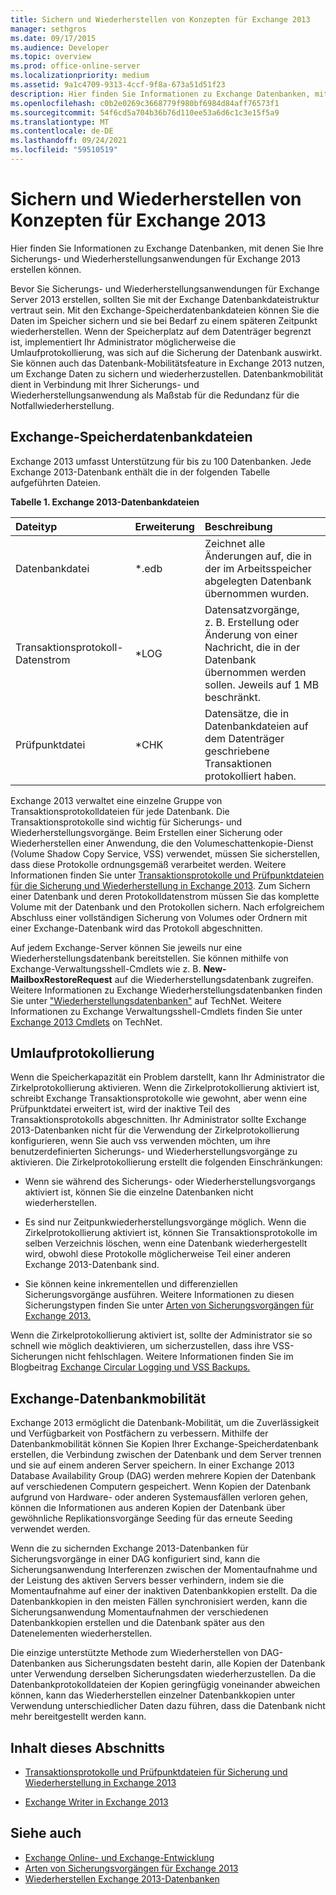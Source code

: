 ```yaml
---
title: Sichern und Wiederherstellen von Konzepten für Exchange 2013
manager: sethgros
ms.date: 09/17/2015
ms.audience: Developer
ms.topic: overview
ms.prod: office-online-server
ms.localizationpriority: medium
ms.assetid: 9a1c4709-9313-4ccf-9f8a-673a51d51f23
description: Hier finden Sie Informationen zu Exchange Datenbanken, mit denen Sie Ihre Sicherungs- und Wiederherstellungsanwendungen für Exchange 2013 erstellen können.
ms.openlocfilehash: c0b2e0269c3668779f980bf6984d84aff76573f1
ms.sourcegitcommit: 54f6cd5a704b36b76d110ee53a6d6c1c3e15f5a9
ms.translationtype: MT
ms.contentlocale: de-DE
ms.lasthandoff: 09/24/2021
ms.locfileid: "59510519"
---
```

# <a name="backup-and-restore-concepts-for-exchange-2013"></a>Sichern und Wiederherstellen von Konzepten für Exchange 2013

Hier finden Sie Informationen zu Exchange Datenbanken, mit denen Sie Ihre Sicherungs- und Wiederherstellungsanwendungen für Exchange 2013 erstellen können.
  
Bevor Sie Sicherungs- und Wiederherstellungsanwendungen für Exchange Server 2013 erstellen, sollten Sie mit der Exchange Datenbankdateistruktur vertraut sein. Mit den Exchange-Speicherdatenbankdateien können Sie die Daten im Speicher sichern und sie bei Bedarf zu einem späteren Zeitpunkt wiederherstellen. Wenn der Speicherplatz auf dem Datenträger begrenzt ist, implementiert Ihr Administrator möglicherweise die Umlaufprotokollierung, was sich auf die Sicherung der Datenbank auswirkt. Sie können auch das Datenbank-Mobilitätsfeature in Exchange 2013 nutzen, um Exchange Daten zu sichern und wiederherzustellen. Datenbankmobilität dient in Verbindung mit Ihrer Sicherungs- und Wiederherstellungsanwendung als Maßstab für die Redundanz für die Notfallwiederherstellung.

<a name="bk_exchangedatabases"> </a>

## <a name="exchange-store-database-files"></a>Exchange-Speicherdatenbankdateien

Exchange 2013 umfasst Unterstützung für bis zu 100 Datenbanken. Jede Exchange 2013-Datenbank enthält die in der folgenden Tabelle aufgeführten Dateien. 
  
**Tabelle 1. Exchange 2013-Datenbankdateien**

|Dateityp|Erweiterung|Beschreibung|
|:-----|:-----|:-----|
|Datenbankdatei  <br/> |\*.edb  <br/> |Zeichnet alle Änderungen auf, die in der im Arbeitsspeicher abgelegten Datenbank übernommen wurden.  <br/> |
|Transaktionsprotokoll-Datenstrom  <br/> |\*LOG  <br/> |Datensatzvorgänge, z. B. Erstellung oder Änderung von einer Nachricht, die in der Datenbank übernommen werden sollen. Jeweils auf 1 MB beschränkt.  <br/> |
|Prüfpunktdatei  <br/> |\*CHK  <br/> |Datensätze, die in Datenbankdateien auf dem Datenträger geschriebene Transaktionen protokolliert haben.  <br/> |
   
Exchange 2013 verwaltet eine einzelne Gruppe von Transaktionsprotokolldateien für jede Datenbank. Die Transaktionsprotokolle sind wichtig für Sicherungs- und Wiederherstellungsvorgänge. Beim Erstellen einer Sicherung oder Wiederherstellen einer Anwendung, die den Volumeschattenkopie-Dienst (Volume Shadow Copy Service, VSS) verwendet, müssen Sie sicherstellen, dass diese Protokolle ordnungsgemäß verarbeitet werden. Weitere Informationen finden Sie unter [Transaktionsprotokolle und Prüfpunktdateien für die Sicherung und Wiederherstellung in Exchange 2013](transaction-logs-and-checkpoint-files-for-backup-and-restore-in-exchange.md). Zum Sichern einer Datenbank und deren Protokolldatenstrom müssen Sie das komplette Volume mit der Datenbank und den Protokollen sichern. Nach erfolgreichem Abschluss einer vollständigen Sicherung von Volumes oder Ordnern mit einer Exchange-Datenbank wird das Protokoll abgeschnitten.
  
Auf jedem Exchange-Server können Sie jeweils nur eine Wiederherstellungsdatenbank bereitstellen. Sie können mithilfe von Exchange-Verwaltungsshell-Cmdlets wie z. B. **New-MailboxRestoreRequest** auf die Wiederherstellungsdatenbank zugreifen. Weitere Informationen zu Exchange Wiederherstellungsdatenbanken finden Sie unter ["Wiederherstellungsdatenbanken"](https://technet.microsoft.com/library/dd876954%28v=exchg.150%29.aspx) auf TechNet. Weitere Informationen zu Exchange Verwaltungsshell-Cmdlets finden Sie unter [Exchange 2013 Cmdlets](https://technet.microsoft.com/library/bb124413.aspx) on TechNet. 
  
## <a name="circular-logging"></a>Umlaufprotokollierung
<a name="bk_circularlogging"> </a>

Wenn die Speicherkapazität ein Problem darstellt, kann Ihr Administrator die Zirkelprotokollierung aktivieren. Wenn die Zirkelprotokollierung aktiviert ist, schreibt Exchange Transaktionsprotokolle wie gewohnt, aber wenn eine Prüfpunktdatei erweitert ist, wird der inaktive Teil des Transaktionsprotokolls abgeschnitten. Ihr Administrator sollte Exchange 2013-Datenbanken nicht für die Verwendung der Zirkelprotokollierung konfigurieren, wenn Sie auch vss verwenden möchten, um ihre benutzerdefinierten Sicherungs- und Wiederherstellungsvorgänge zu aktivieren. Die Zirkelprotokollierung erstellt die folgenden Einschränkungen: 
  
- Wenn sie während des Sicherungs- oder Wiederherstellungsvorgangs aktiviert ist, können Sie die einzelne Datenbanken nicht wiederherstellen.
    
- Es sind nur Zeitpunkwiederherstellungsvorgänge möglich. Wenn die Zirkelprotokollierung aktiviert ist, können Sie Transaktionsprotokolle im selben Verzeichnis löschen, wenn eine Datenbank wiederhergestellt wird, obwohl diese Protokolle möglicherweise Teil einer anderen Exchange 2013-Datenbank sind. 
    
- Sie können keine inkrementellen und differenziellen Sicherungsvorgänge ausführen. Weitere Informationen zu diesen Sicherungstypen finden Sie unter [Arten von Sicherungsvorgängen für Exchange 2013.](types-of-backup-operations-for-exchange-2013.md)
    
Wenn die Zirkelprotokollierung aktiviert ist, sollte der Administrator sie so schnell wie möglich deaktivieren, um sicherzustellen, dass ihre VSS-Sicherungen nicht fehlschlagen. Weitere Informationen finden Sie im Blogbeitrag [Exchange Circular Logging und VSS Backups.](https://blogs.technet.com/b/exchange/archive/2010/08/18/3410672.aspx) 
  
## <a name="exchange-database-mobility"></a>Exchange-Datenbankmobilität
<a name="bk_exchangedatabasemobility"> </a>

Exchange 2013 ermöglicht die Datenbank-Mobilität, um die Zuverlässigkeit und Verfügbarkeit von Postfächern zu verbessern. Mithilfe der Datenbankmobilität können Sie Kopien Ihrer Exchange-Speicherdatenbank erstellen, die Verbindung zwischen der Datenbank und dem Server trennen und sie auf einem anderen Server speichern. In einer Exchange 2013 Database Availability Group (DAG) werden mehrere Kopien der Datenbank auf verschiedenen Computern gespeichert. Wenn Kopien der Datenbank aufgrund von Hardware- oder anderen Systemausfällen verloren gehen, können die Informationen aus anderen Kopien der Datenbank über gewöhnliche Replikationsvorgänge Seeding für das erneute Seeding verwendet werden.
  
Wenn die zu sichernden Exchange 2013-Datenbanken für Sicherungsvorgänge in einer DAG konfiguriert sind, kann die Sicherungsanwendung Interferenzen zwischen der Momentaufnahme und der Leistung des aktiven Servers besser verhindern, indem sie die Momentaufnahme auf einer der inaktiven Datenbankkopien erstellt. Da die Datenbankkopien in den meisten Fällen synchronisiert werden, kann die Sicherungsanwendung Momentaufnahmen der verschiedenen Datenbankkopien erstellen und die Datenbank später aus den Datenelementen wiederherstellen.
  
Die einzige unterstützte Methode zum Wiederherstellen von DAG-Datenbanken aus Sicherungsdaten besteht darin, alle Kopien der Datenbank unter Verwendung derselben Sicherungsdaten wiederherzustellen. Da die Datenbankprotokolldateien der Kopien geringfügig voneinander abweichen können, kann das Wiederherstellen einzelner Datenbankkopien unter Verwendung unterschiedlicher Daten dazu führen, dass die Datenbank nicht mehr bereitgestellt werden kann.
  
## <a name="in-this-section"></a>Inhalt dieses Abschnitts
<a name="bk_inthissection"> </a>

- [Transaktionsprotokolle und Prüfpunktdateien für Sicherung und Wiederherstellung in Exchange 2013](transaction-logs-and-checkpoint-files-for-backup-and-restore-in-exchange.md)
    
- [Exchange Writer in Exchange 2013](exchange-writer-in-exchange-2013.md)
    
## <a name="see-also"></a>Siehe auch

- [Exchange Online- und Exchange-Entwicklung](../exchange-server-development.md) 
- [Arten von Sicherungsvorgängen für Exchange 2013](types-of-backup-operations-for-exchange-2013.md)
- [Wiederherstellen Exchange 2013-Datenbanken](restoring-exchange-2013-databases.md)
    

